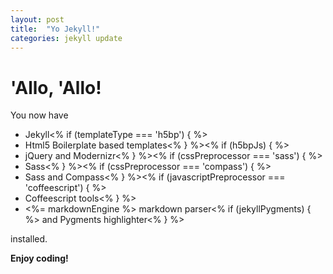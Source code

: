 ```yaml
---
layout: post
title:  "Yo Jekyll!"
categories: jekyll update
---
```


# 'Allo, 'Allo!

You now have

- Jekyll<% if (templateType === 'h5bp') { %>
- Html5 Boilerplate based templates<% } %><% if (h5bpJs) { %>
- jQuery and Modernizr<% } %><% if (cssPreprocessor === 'sass') { %>
- Sass<% } %><% if (cssPreprocessor === 'compass') { %>
- Sass and Compass<% } %><% if (javascriptPreprocessor === 'coffeescript') { %>
- Coffeescript tools<% } %>
- <%= markdownEngine %> markdown parser<% if (jekyllPygments) { %> and Pygments highlighter<% } %>

installed.

**Enjoy coding!**
